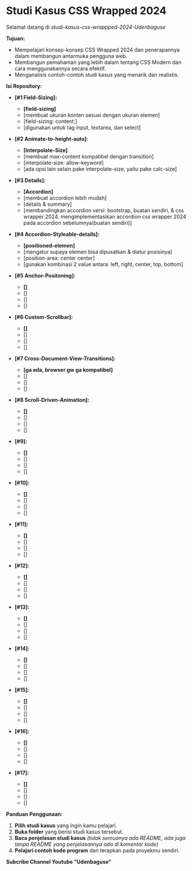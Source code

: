 # Studi Kasus CSS Wrapped 2024

Selamat datang di _studi-kasus-css-wrappped-2024-Udenbaguse_ 

**Tujuan:**

*   Mempelajari konsep-konsep CSS Wrapped 2024 dan penerapannya dalam membangun antarmuka pengguna web.
*   Membangun pemahaman yang lebih dalam tentang CSS Modern dan cara menggunakannya secara efektif.
*   Menganalisis contoh-contoh studi kasus yang menarik dan realistis.

**Isi Repository:**

*   **[#1 Field-Sizing]:** 
    *   **[field-sizing]**  
    *   [membuat ukuran konten sesuai dengan ukuran elemen]
    *   [field-sizing: content;]
    *   [digunakan untuk tag input, textarea, dan select]

*   **[#2 Animate-to-height-auto]:** 
    *   **[Interpolate-Size]**  
    *   [membuat max-content kompatibel dengan transition]
    *   [interpolate-size: allow-keyword]
    *   [ada opsi lain selain pake interpolate-size, yaitu pake calc-size]
      
*   **[#3 Details<exclusive>]:** 
    *   **[Accordion]**  
    *   [membuat accordion lebih mudah]
    *   [details & summary]
    *   [membandingkan accordion versi: bootstrap, buatan sendiri, & css wrapper 2024. mengimplementasikan accordion css wrapper 2024 pada accordion sebelumnya(buatan sendiri)]

*   **[#4 Accordion-Styleable-details]:** 
    *   **[positioned-elemen]**  
    *   [mengatur supaya elemen bisa dipusatkan & diatur posisinya]
    *   [position-area: center center]
    *   [gunakan kombinasi 2 value antara: left, right, center, top, bottom]

*   **[#5 Anchor-Positoning]:** 
    *   **[]**  
    *   []
    *   []
    *   []

*   **[#6 Custom-Scrollbar]:** 
    *   **[]**  
    *   []
    *   []
    *   []

*   **[#7 Cross-Document-View-Transitions]:** 
    *   **[ga ada, browser gw ga kompatibel]**  
    *   []
    *   []
    *   []

*   **[#8 Scroll-Driven-Animation]:** 
    *   **[]**  
    *   []
    *   []
    *   []

*   **[#9]:** 
    *   **[]**  
    *   []
    *   []
    *   []

*   **[#10]:** 
    *   **[]**  
    *   []
    *   []
    *   []

*   **[#11]:** 
    *   **[]**  
    *   []
    *   []
    *   []

*   **[#12]:** 
    *   **[]**  
    *   []
    *   []
    *   []

*   **[#13]:** 
    *   **[]**  
    *   []
    *   []
    *   []

*   **[#14]:** 
    *   **[]**  
    *   []
    *   []
    *   []

*   **[#15]:** 
    *   **[]**  
    *   []
    *   []
    *   []

*   **[#16]:** 
    *   **[]**  
    *   []
    *   []
    *   []

*   **[#17]:** 
    *   **[]**  
    *   []
    *   []
    *   []

**Panduan Penggunaan:**

1.  **Pilih studi kasus** yang ingin kamu pelajari.
2.  **Buka folder**  yang berisi studi kasus tersebut.
3.  **Baca penjelasan studi kasus** _(tidak semuanya ada README, ada juga tanpa README yang penjelasannya ada di komentar kode)_  
4.  **Pelajari contoh kode program**  dan terapkan pada proyekmu sendiri.

**Subcribe Channel Youtube "Udenbaguse"**


